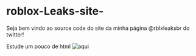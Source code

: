 # roblox-Leaks-site-
Seja bem vindo ao source code do site da minha página @rblxleaksbr do twitter!

Estude um pouco de html ![aqui](https://encrypted-tbn0.gstatic.com/images?q=tbn:ANd9GcTXb9a0Cet2E7BGWPAjSvex0em4XjTjvquayg&usqp=CAU)
